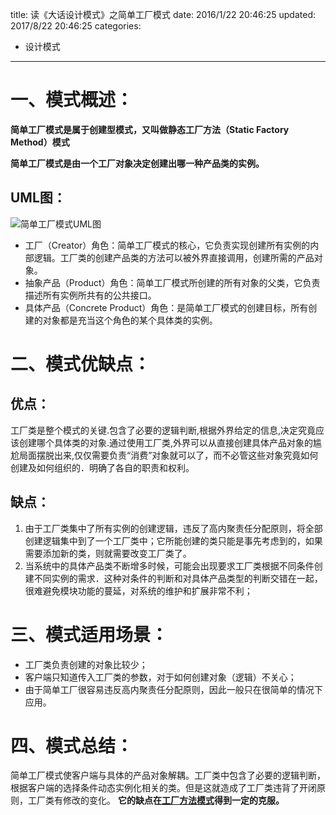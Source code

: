 title: 读《大话设计模式》之简单工厂模式
date: 2016/1/22 20:46:25
updated: 2017/8/22 20:46:25
categories:
- 设计模式
---
# 一、模式概述：

__简单工厂模式是属于创建型模式，又叫做静态工厂方法（Static Factory Method）模式__

__简单工厂模式是由一个工厂对象决定创建出哪一种产品类的实例。__

## UML图：

![简单工厂模式UML图](http://upload-images.jianshu.io/upload_images/3828003-2250cd1dfdb0d2a9.png?imageMogr2/auto-orient/strip%7CimageView2/2/w/1240)

* 工厂（Creator）角色：简单工厂模式的核心，它负责实现创建所有实例的内部逻辑。工厂类的创建产品类的方法可以被外界直接调用，创建所需的产品对象。
* 抽象产品（Product）角色：简单工厂模式所创建的所有对象的父类，它负责描述所有实例所共有的公共接口。
* 具体产品（Concrete Product）角色：是简单工厂模式的创建目标，所有创建的对象都是充当这个角色的某个具体类的实例。
# 二、模式优缺点：

## 优点：
工厂类是整个模式的关键.包含了必要的逻辑判断,根据外界给定的信息,决定究竟应该创建哪个具体类的对象.通过使用工厂类,外界可以从直接创建具体产品对象的尴尬局面摆脱出来,仅仅需要负责“消费”对象就可以了，而不必管这些对象究竟如何创建及如何组织的．明确了各自的职责和权利。
## 缺点：
1. 由于工厂类集中了所有实例的创建逻辑，违反了高内聚责任分配原则，将全部创建逻辑集中到了一个工厂类中；它所能创建的类只能是事先考虑到的，如果需要添加新的类，则就需要改变工厂类了。
2. 当系统中的具体产品类不断增多时候，可能会出现要求工厂类根据不同条件创建不同实例的需求．这种对条件的判断和对具体产品类型的判断交错在一起，很难避免模块功能的蔓延，对系统的维护和扩展非常不利；

# 三、模式适用场景：
* 工厂类负责创建的对象比较少；
* 客户端只知道传入工厂类的参数，对于如何创建对象（逻辑）不关心；
* 由于简单工厂很容易违反高内聚责任分配原则，因此一般只在很简单的情况下应用。

# 四、模式总结：
简单工厂模式使客户端与具体的产品对象解耦。工厂类中包含了必要的逻辑判断，根据客户端的选择条件动态实例化相关的类。但是这就造成了工厂类违背了开闭原则，工厂类有修改的变化。
__它的缺点在[工厂方法模式](http://www.jianshu.com/p/6377f8b2567d)得到一定的克服。__